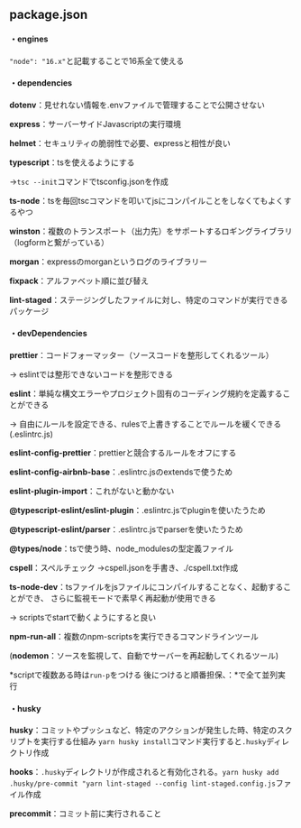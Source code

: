 ## package.json

#### ・engines

  `"node": "16.x"`と記載することで16系全て使える

#### ・dependencies

__dotenv__：見せれない情報を.envファイルで管理することで公開させない

__express__：サーバーサイドJavascriptの実行環境

__helmet__：セキュリティの脆弱性で必要、expressと相性が良い

__typescript__：tsを使えるようにする

&rarr;`tsc --init`コマンドでtsconfig.jsonを作成

__ts-node__：tsを毎回tscコマンドを叩いてjsにコンパイルことをしなくてもよくするやつ

__winston__：複数のトランスポート（出力先）をサポートするロギングライブラリ（logformと繋がっている）

__morgan__：expressのmorganというログのライブラリー

__fixpack__：アルファベット順に並び替え

__lint-staged__：ステージングしたファイルに対し、特定のコマンドが実行できるパッケージ

#### ・devDependencies

__prettier__：コードフォーマッター（ソースコードを整形してくれるツール）

&rarr; eslintでは整形できないコードを整形できる

__eslint__：単純な構文エラーやプロジェクト固有のコーディング規約を定義することができる

&rarr; 自由にルールを設定できる、rulesで上書きすることでルールを緩くできる(.eslintrc.js)

__eslint-config-prettier__：prettierと競合するルールをオフにする

__eslint-config-airbnb-base__：.eslintrc.jsのextendsで使うため

__eslint-plugin-import__：これがないと動かない

__@typescript-eslint/eslint-plugin__：.eslintrc.jsでpluginを使いたうため

__@typescript-eslint/parser__：.eslintrc.jsでparserを使いたうため

__@types/node__：tsで使う時、node_modulesの型定義ファイル

__cspell__：スペルチェック
&rarr;cspell.jsonを手書き、./cspell.txt作成

__ts-node-dev__：tsファイルをjsファイルにコンパイルすることなく、起動することができ、
さらに監視モードで素早く再起動が使用できる

&rarr; scriptsでstartで動くようにすると良い

__npm-run-all__：複数のnpm-scriptsを実行できるコマンドラインツール

(__nodemon__：ソースを監視して、自動でサーバーを再起動してくれるツール)

*scriptで複数ある時は`run-p`をつける 後につけると順番担保、：*で全て並列実行

#### ・husky

__husky__：コミットやプッシュなど、特定のアクションが発生した時、特定のスクリプトを実行する仕組み `yarn husky install`コマンド実行すると`.husky`ディレクトリ作成

__hooks__：`.husky`ディレクトリが作成されると有効化される。`yarn husky add .husky/pre-commit "yarn lint-staged --config lint-staged.config.js`ファイル作成

__precommit__：コミット前に実行されること